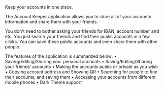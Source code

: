 Keep your accounts in one place.

The Account Keeper application allows you to store all of your accounts information and share them with your friends.

You  don't need to bother asking your friends for IBAN, account number and etc. 
You just search your friends and find their public accounts in a few clicks. 
You can save these public accounts and even share them with other people.

The features of the application is summarized below:
    • Saving/Editing/Sharing your personal accounts
    • Saving/Editing/Sharing your friends' accounts
    • Making the accounts public or private as you wish
    • Copying account address and Showing QR
    • Searching for people to find their accounts, and saving them 
    • Accessing your accounts from different mobile phones 
    • Dark Theme support
